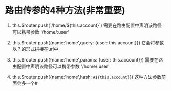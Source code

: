 # 路由传参的4种方法(非常重要)

1. this.$router.push(`/home/${this.account}`) 
需要在路由配置中声明该路径可以携带参数 '/home/:user'

2. this.$router.push({name:'home',query: {user: this.account}})
它会将参数以？的形式拼接在url中

3. this.$router.push({name:'home',params: {user: this.account}})
需要在路由配置中声明该路径可以携带参数 '/home/:user'

4. this.$router.push({name:'home',hash: `#${this.account}`})
这种方法参数前面会多一个#